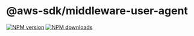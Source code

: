# @aws-sdk/middleware-user-agent

[![NPM version](https://img.shields.io/npm/v/@aws-sdk/middleware-user-agent/rc.svg)](https://www.npmjs.com/package/@aws-sdk/middleware-user-agent)
[![NPM downloads](https://img.shields.io/npm/dm/@aws-sdk/middleware-user-agent.svg)](https://www.npmjs.com/package/@aws-sdk/middleware-user-agent)

